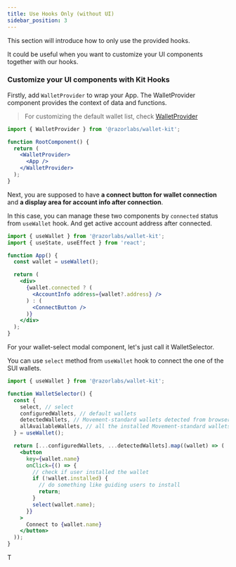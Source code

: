 ```yaml
---
title: Use Hooks Only (without UI)
sidebar_position: 3
---
```


This section will introduce how to only use the provided hooks.

It could be useful when you want to customize your UI components together with our hooks.

### Customize your UI components with Kit Hooks

Firstly, add `WalletProvider` to wrap your App. The WalletProvider component provides the context of data and functions.

> For customizing the default wallet list, check [WalletProvider](/docs/components/WalletProvider#customize-your-wallet-list-on-modal)

```jsx
import { WalletProvider } from '@razorlabs/wallet-kit';

function RootComponent() {
  return (
    <WalletProvider>
      <App />
    </WalletProvider>
  );
}
```

Next, you are supposed to have **a connect button for wallet connection** and **a display area for account info after connection**.

In this case, you can manage these two components by `connected` status from `useWallet` hook.
And get active account address after connected.

```jsx
import { useWallet } from '@razorlabs/wallet-kit';
import { useState, useEffect } from 'react';

function App() {
  const wallet = useWallet();

  return (
    <div>
      {wallet.connected ? (
        <AccountInfo address={wallet?.address} />
      ) : (
        <ConnectButton />
      )}
    </div>
  );
}
```

For your wallet-select modal component, let's just call it WalletSelector.

You can use `select` method from `useWallet` hook to connect the one of the SUI wallets.

```jsx
import { useWallet } from '@razorlabs/wallet-kit';

function WalletSelector() {
  const {
    select, // select
    configuredWallets, // default wallets
    detectedWallets, // Movement-standard wallets detected from browser env
    allAvailableWallets, // all the installed Movement-standard wallets
  } = useWallet();

  return [...configuredWallets, ...detectedWallets].map((wallet) => (
    <button
      key={wallet.name}
      onClick={() => {
        // check if user installed the wallet
        if (!wallet.installed) {
          // do something like guiding users to install
          return;
        }
        select(wallet.name);
      }}
    >
      Connect to {wallet.name}
    </button>
  ));
}
```

T
